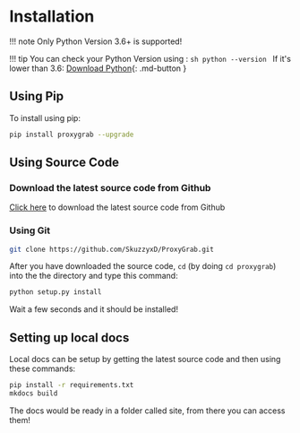 # Installation

!!! note
    Only Python Version 3.6+ is supported!

!!! tip
    You can check your Python Version using :
    ```sh
    python --version
    ```
    If it's lower than 3.6:
    [Download Python](https://python.org/downloads){: .md-button }

## Using Pip

To install using pip:

```sh
pip install proxygrab --upgrade
```

## Using Source Code

### Download the latest source code from Github

[Click here](https://github.com/SkuzzyxD/ProxyGrab/archive/master.zip) to download the latest source code from Github

### Using Git

```sh
git clone https://github.com/SkuzzyxD/ProxyGrab.git
```

After you have downloaded the source code, `cd` (by doing `cd proxygrab`) into the the directory and type this command:</br>
```sh
python setup.py install
```

Wait a few seconds and it should be installed!

## Setting up local docs
Local docs can be setup by getting the latest source code and then using these commands:

```sh
pip install -r requirements.txt
mkdocs build
```

The docs would be ready in a folder called site, from there you can access them!
